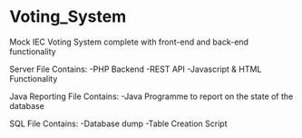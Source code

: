 # Voting_System
Mock IEC Voting System complete with front-end and back-end functionality

Server File Contains:
-PHP Backend
-REST API
-Javascript & HTML Functionality 


Java Reporting File Contains:
-Java Programme to report on the state of the database

SQL File Contains:
-Database dump
-Table Creation Script
